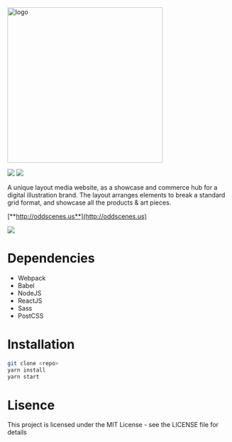 <img src="http://imgur.com/x7zHnO5.jpg" alt="logo" width="350">

<img src="https://img.shields.io/npm/l/express.svg"> <img src="https://img.shields.io/david/strongloop/express.svg">

A unique layout media website, as a showcase and commerce hub for a digital illustration brand. The layout arranges elements to break a standard grid format, and showcase all the products & art pieces.

[**http://oddscenes.us**](http://oddscenes.us)


<img src="https://goo.gl/3cgWU0">

# Dependencies

* Webpack
* Babel
* NodeJS
* ReactJS
* Sass
* PostCSS

# Installation

```bash
git clone <repo>
yarn install
yarn start
```

# Lisence

This project is licensed under the MIT License - see the LICENSE file for details
